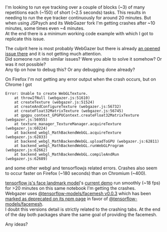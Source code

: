 I'm looking to run eye tracking over a couple of blocks (~3) of many repetitions each (~150) of short (~2.5 seconds) tasks. This results in needing to run the eye tracker continuously for around 20 minutes. But when using JSPsych and its WebGazer fork I'm getting crashes after ~10 minutes, some times even ~4 minutes.  
At the end there is a minimum working code example with which I got to replicate this issue.

The culprit here is most probably WebGazer but there is already [an opened issue there](https://github.com/brownhci/WebGazer/issues/171) and it is not getting much attention.  
Did someone run into similar issues? Were you able to solve it somehow? Or was it not possible?  
Any tip on how to debug this? Or any debugging done already?  

On Firefox I'm not getting any error output when the crash occurs, but on Chrome I got 
```
Error: Unable to create WebGLTexture.
    at throwIfNull (webgazer.js:51610)
    at createTexture (webgazer.js:51524)
    at createAndConfigureTexture (webgazer.js:56732)
    at createFloat32MatrixTexture (webgazer.js:56745)
    at gpgpu_context_GPGPUContext.createFloat32MatrixTexture (webgazer.js:56955)
    at texture_manager_TextureManager.acquireTexture (webgazer.js:60224)
    at backend_webgl_MathBackendWebGL.acquireTexture (webgazer.js:62833)
    at backend_webgl_MathBackendWebGL.uploadToGPU (webgazer.js:62811)
    at backend_webgl_MathBackendWebGL.runWebGLProgram (webgazer.js:62662)
    at backend_webgl_MathBackendWebGL.compileAndRun (webgazer.js:62689)
```
and some other webgl and tensorflowjs related errors.
Crashes also seem to occur faster on Firefox (~180 seconds) than on Chromium (~400).

[tensorflow js's face landmark model](
https://github.com/tensorflow/tfjs-models/tree/master/face-landmarks-detection
)'s [current demo](
https://storage.googleapis.com/tfjs-models/demos/face-landmarks-detection/index.html?model=mediapipe_facemesh
) run smoothly (~18 fps) for >20 minutes on this same notebook I'm getting the crashes.  
Webgazer uses [@tensorflow-models/facemesh v0.0.3](
https://github.com/jspsych/WebGazer/blob/125013bf16b81e6067f6a47e774992b1a59b402d/package.json#L37
) which has been [marked as deprecated on its npm page](
https://www.npmjs.com/package/@tensorflow-models/facemesh
) in favor of [@tensorflow-models/facemesh](
https://www.npmjs.com/package/@tensorflow-models/face-landmarks-detection).  
I doubt this versions detail is strictly related to the crashing tabs. At the end of the day both packages share the same goal of providing the facemesh.

Any ideas?
